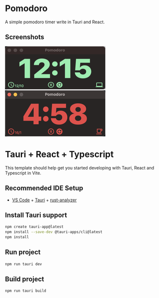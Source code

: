 # Pomodoro
A simple pomodoro timer write in Tauri and React.

## Screenshots

<img src="./screenshots/screenshot.png" width="332" height="142" alt="Screenshot of Pomodoro">

<img src="./screenshots/screenshot_break.png" width="332" height="152" alt="Screenshot of Pomodoro">

# Tauri + React + Typescript

This template should help get you started developing with Tauri, React and Typescript in Vite.

## Recommended IDE Setup

- [VS Code](https://code.visualstudio.com/) + [Tauri](https://marketplace.visualstudio.com/items?itemName=tauri-apps.tauri-vscode) + [rust-analyzer](https://marketplace.visualstudio.com/items?itemName=rust-lang.rust-analyzer)


## Install Tauri support

```bash
npm create tauri-app@latest
npm install --save-dev @tauri-apps/cli@latest
npm install
```

## Run project

```bash
npm run tauri dev
```

## Build project

```bash
npm run tauri build
`````
